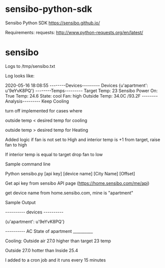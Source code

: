 # sensibo-python-sdk
Sensibo Python SDK
https://sensibo.github.io/

Requirements:
requests: http://www.python-requests.org/en/latest/
# sensibo

Logs to /tmp/sensibo.txt

Log looks like:

2020-05-16 18:08:55
--------Devices---------
Devices {u'apartment': u'9eYvK8PQ'}
--------Temps---------
Target Temp: 23
Sensibo Power On: True Temp: 24.6 State: cool  Fan: high
Outside Temp: 34.0C /93.2F
--------Analysis---------
Keep Cooling


turn off implemented for cases where

outside temp < desired temp for cooling

outside temp > desired temp for Heating

Added logic if fan is not set to High and interior temp is +1 from target, raise fan to high

If interior temp is equal to target drop fan to low

Sample command line

Python sensibo.py [api key] [device name] [City Name] [Offset]

Get api key from sensibo API page (https://home.sensibo.com/me/api)

get device name from home.sensibo.com, mine is "apartment"

Sample Output

---------- devices ----------

{u'apartment': u'9eYvK8PQ'}

---------- AC State of apartment __________

Cooling: Outside air 27.0 higher than target 23 temp

Outside 27.0 hotter than Inside 25.4

I added to a cron job and it runs every 15 minutes
